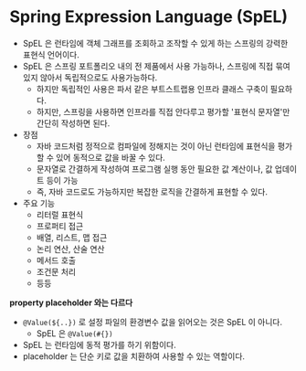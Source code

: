 # Spring Expression Language (SpEL)
- SpEL 은 런타임에 객체 그래프를 조회하고 조작할 수 있게 하는 스프링의 강력한 표현식 언어이다.
- SpEL 은 스프링 포트폴리오 내의 전 제품에서 사용 가능하나, 스프링에 직접 묶여 있지 않아서 독립적으로도 사용가능하다.
    - 하지만 독립적인 사용은 파서 같은 부트스트랩용 인프라 클래스 구축이 필요하다.
    - 하지만, 스프링을 사용하면 인프라를 직접 안다루고 평가할 '표현식 문자열'만 간단히 작성하면 된다.
- 장점
    - 자바 코드처럼 정적으로 컴파일에 정해지는 것이 아닌 런타임에 표현식을 평가할 수 있어 동적으로 값을 바꿀 수 있다. 
    - 문자열로 간결하게 작성하여 프로그램 실행 동안 필요한 값 계산이나, 값 업데이트 등이 가능
    - 즉, 자바 코드로도 가능하지만 복잡한 로직을 간결하게 표현할 수 있다.
- 주요 기능
    - 리터럴 표현식 
    - 프로퍼티 접근
    - 배열, 리스트, 맵 접근
    - 논리 연산, 산술 연산 
    - 메서드 호출
    - 조건문 처리
    - 등등

**property placeholder 와는 다르다**
- `@Value(${..})` 로 설정 파일의 환경변수 값을 읽어오는 것은 SpEL 이 아니다. 
    - SpEL 은 `@Value(#{})` 
- SpEL 는 런타임에 동적 평가를 하기 위함이다.
- placeholder 는 단순 키로 값을 치환하여 사용할 수 있는 역할이다.